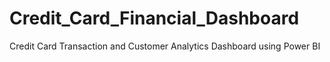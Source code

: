 # Credit_Card_Financial_Dashboard
Credit Card Transaction and Customer Analytics Dashboard using Power BI
